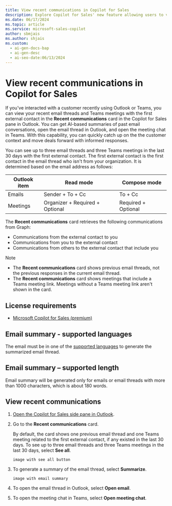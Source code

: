 ```yaml
---
title: View recent communications in Copilot for Sales
description: Explore Copilot for Sales' new feature allowing users to view recent communications, including emails and Teams meetings, with external contacts.
ms.date: 06/17/2024
ms.topic: article
ms.service: microsoft-sales-copilot
author: sbmjais
ms.author: shjais
ms.custom:
  - ai-gen-docs-bap
  - ai-gen-desc
  - ai-seo-date:06/13/2024
---
```


# View recent communications in Copilot for Sales

If you've interacted with a customer recently using Outlook or Teams, you can view your recent email threads and Teams meetings with the first external contact in the **Recent communications** card in the Copilot for Sales pane in Outlook. You can get AI-based summaries of past email conversations, open the email thread in Outlook, and open the meeting chat in Teams. With this capability, you can quickly catch up on the the customer context and move deals forward with informed responses.

You can see up to three email threads and three Teams meetings in the last 30 days with the first external contact. The first external contact is the first contact in the email thread who isn't from your organization. It is determined based on the email address as follows:

|Outlook item|Read mode|Compose mode|
|---|---|---|
|Emails|Sender + To + Cc|To + Cc|
|Meetings|Organizer + Required + Optional|Required + Optional|

The **Recent communications** card retrieves the following communications from Graph:
- Communications from the external contact to you 
- Communications from you to the external contact 
- Communications from others to the external contact that include you 

> [!NOTE]
> - The **Recent communications** card shows previous email threads, not the previous responses in the current email thread.
> - The **Recent communications** card shows meetings that include a Teams meeting link. Meetings without a Teams meeting link aren't shown in the card.

## License requirements

- [Microsoft Copilot for Sales (premium)](https://www.microsoft.com/ai/microsoft-sales-copilot#featuresandpricing)

## Email summary - supported languages

The email must be in one of the [supported languages](supported-languages.md#ai-in-copilot-for-sales) to generate the summarized email thread.

## Email summary – supported length 

Email summary will be generated only for emails or email threads with more than 1000 characters, which is about 180 words.

## View recent communications

1. [Open the Copilot for Sales side pane in Outlook](open-app.md#access-copilot-for-sales-in-outlook).

1. Go to the **Recent communications** card.

    By default, the card shows one previous email thread and one Teams meeting related to the first external contact, if any existed in the last 30 days. To see up to three email threads and three Teams meetings in the last 30 days, select **See all**.

    `image with see all button`

1. To generate a summary of the email thread, select **Summarize**.

    `image with email summary`

1. To open the email thread in Outlook, select **Open email**.

1. To open the meeting chat in Teams, select **Open meeting chat**.

    
